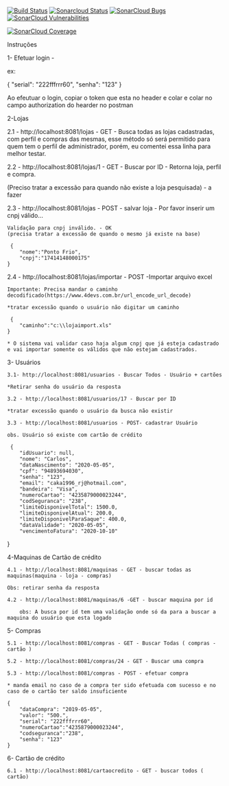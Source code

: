 [![Build Status](https://travis-ci.com/Carlos-Lopes1985/cartaocreditousuario.svg?token=rWDx79qT2YUj9trohyEC&branch=master)](https://travis-ci.com/github/Carlos-Lopes1985/cartaocreditousuario)
[![Sonarcloud Status](https://sonarcloud.io/api/project_badges/measure?project=Carlos-Lopes1985_cartaocreditousuario&metric=alert_status)](https://sonarcloud.io/dashboard?id=carlos-lopes1985) 
[![SonarCloud Bugs](https://sonarcloud.io/api/project_badges/measure?project=Carlos-Lopes1985_cartaocreditousuario&metric=bugs)](https://sonarcloud.io/component_measures/metric/reliability_rating/list?id=carlos-lopes1985)
[![SonarCloud Vulnerabilities](https://sonarcloud.io/api/project_badges/measure?project=Carlos-Lopes1985_cartaocreditousuario&metric=vulnerabilities)](https://sonarcloud.io/component_measures/metric/security_rating/list?id=carlos-lopes1985)

[![SonarCloud Coverage](https://sonarcloud.io/api/project_badges/measure?project=Carlos-Lopes1985_cartaocreditousuario&metric=coverage)](https://sonarcloud.io/component_measures/metric/coverage/list?id=carlos-lopes1985)


Instruções 

1- Efetuar login - 

ex:

{
    "serial": "222fffrrr60",
    "senha": "123"
}

Ao efeutuar o login, copiar o token que esta no header e colar e colar no campo authorization do hearder no postman

2-Lojas

2.1 - http://localhost:8081/lojas - GET - Busca todas as lojas cadastradas, com perfil e compras das mesmas, esse método só será permitido para quem tem o 
perfil de administrador, porém, eu comentei essa linha para melhor testar.

2.2 - http://localhost:8081/lojas/1 - GET - Buscar por ID - Retorna loja, perfil e compra.

(Preciso tratar a excessão para quando não existe a loja pesquisada) - a fazer

2.3 - http://localhost:8081/lojas - POST - salvar loja - Por favor inserir um cnpj válido...

	Validação para cnpj inválido. - OK
	(precisa tratar a excessão de quando o mesmo já existe na base)

	 {
		"nome":"Ponto Frio",
		"cnpj":"17414148000175"
	}

2.4 - http://localhost:8081/lojas/importar - POST -Importar arquivo excel
	
	Importante: Precisa mandar o caminho decodificado(https://www.4devs.com.br/url_encode_url_decode)
	
	*tratar excessão quando o usuário não digitar um caminho
	
	 {
		"caminho":"c:\\lojaimport.xls"
	}

	* O sistema vai validar caso haja algum cnpj que já esteja cadastrado e vai importar somente os válidos que não estejam cadastrados.
	
3- Usuários

	3.1- http://localhost:8081/usuarios - Buscar Todos - Usuário + cartões 

	*Retirar senha do usuário da resposta
	
	3.2 - http://localhost:8081/usuarios/17 - Buscar por ID
	
	*tratar excessão quando o usuário da busca não existir
	
	3.3 - http://localhost:8081/usuarios - POST- cadastrar Usuário 
	
	obs. Usuário só existe com cartão de crédito
	
	 {
        "idUsuario": null,
        "nome": "Carlos",
        "dataNascimento": "2020-05-05",
        "cpf": "94893694030",
        "senha": "123",
        "email": "caka1996_rj@hotmail.com",
		"bandeira": "Visa",
        "numeroCartao": "4235879000023244",
        "codSeguranca": "238",
        "limiteDisponivelTotal": 1500.0,
        "limiteDisponivelAtual": 200.0,
        "limiteDisponivelParaSaque": 400.0,
        "dataValidade": "2020-05-05",
        "vencimentoFatura": "2020-10-10"
 }
 
 4-Maquinas de Cartão de crédito
	
	4.1 - http://localhost:8081/maquinas - GET - buscar todas as maquinas(maquina - loja - compras)
	
	Obs: retirar senha da resposta
	
	4.2 - http://localhost:8081/maquinas/6 -GET - buscar maquina por id 
	
		obs: A busca por id tem uma validação onde só da para a buscar a maquina do usuário que esta logado
		
5- Compras 
	
	5.1 - http://localhost:8081/compras - GET - Buscar Todas ( compras - cartão )
	
	5.2 - http://localhost:8081/compras/24 - GET - Buscar uma compra 
	
	5.3 - http://localhost:8081/compras - POST - efetuar compra
	
	* manda email no caso de a compra ter sido efetuada com sucesso e no caso de o cartão ter saldo insuficiente

    {
    	"dataCompra": "2019-05-05",
    	"valor": "500.",
    	"serial": "222fffrrr60",
    	"numeroCartao":"4235879000023244",
    	"codseguranca":"238",
    	"senha": "123"
    }
	
6- Cartão de crédito

	6.1 - http://localhost:8081/cartaocredito - GET - buscar todos ( cartão)
	
